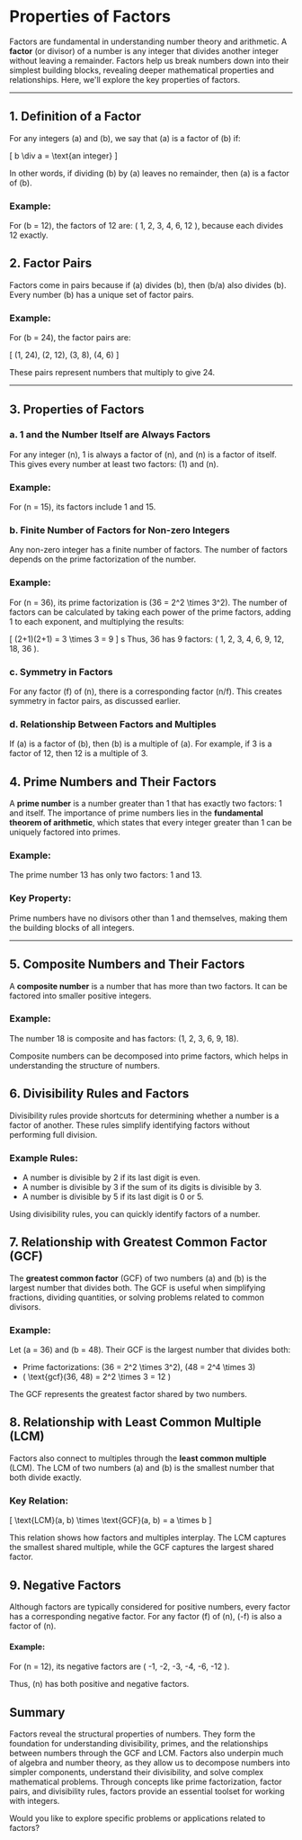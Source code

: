# Properties of Factors

Factors are fundamental in understanding number theory and arithmetic. A **factor** (or divisor) of a number is any integer that divides another integer without leaving a remainder. Factors help us break numbers down into their simplest building blocks, revealing deeper mathematical properties and relationships. Here, we'll explore the key properties of factors.

---

## **1. Definition of a Factor**

For any integers \(a\) and \(b\), we say that \(a\) is a factor of \(b\) if:

\[
b \div a = \text{an integer}
\]

In other words, if dividing \(b\) by \(a\) leaves no remainder, then \(a\) is a factor of \(b\).

### Example:

For \(b = 12\), the factors of 12 are: \( 1, 2, 3, 4, 6, 12 \), because each divides 12 exactly.

## **2. Factor Pairs**

Factors come in pairs because if \(a\) divides \(b\), then \(b/a\) also divides \(b\). Every number \(b\) has a unique set of factor pairs.

### Example:

For \(b = 24\), the factor pairs are:

\[
(1, 24), (2, 12), (3, 8), (4, 6)
\]

These pairs represent numbers that multiply to give 24.

---

## **3. Properties of Factors**

### **a. 1 and the Number Itself are Always Factors**

For any integer \(n\), 1 is always a factor of \(n\), and \(n\) is a factor of itself. This gives every number at least two factors: \(1\) and \(n\).

### Example:

For \(n = 15\), its factors include 1 and 15.

### **b. Finite Number of Factors for Non-zero Integers**

Any non-zero integer has a finite number of factors. The number of factors depends on the prime factorization of the number. 

### Example:

For \(n = 36\), its prime factorization is \(36 = 2^2 \times 3^2\). The number of factors can be calculated by taking each power of the prime factors, adding 1 to each exponent, and multiplying the results:

\[
(2+1)(2+1) = 3 \times 3 = 9
\]
s
Thus, 36 has 9 factors: \( 1, 2, 3, 4, 6, 9, 12, 18, 36 \).

### **c. Symmetry in Factors**

For any factor \(f\) of \(n\), there is a corresponding factor \(n/f\). This creates symmetry in factor pairs, as discussed earlier.

### **d. Relationship Between Factors and Multiples**

If \(a\) is a factor of \(b\), then \(b\) is a multiple of \(a\). For example, if 3 is a factor of 12, then 12 is a multiple of 3.

## **4. Prime Numbers and Their Factors**

A **prime number** is a number greater than 1 that has exactly two factors: 1 and itself. The importance of prime numbers lies in the **fundamental theorem of arithmetic**, which states that every integer greater than 1 can be uniquely factored into primes.

### Example:

The prime number 13 has only two factors: 1 and 13.

### Key Property:

Prime numbers have no divisors other than 1 and themselves, making them the building blocks of all integers.

---

## **5. Composite Numbers and Their Factors**

A **composite number** is a number that has more than two factors. It can be factored into smaller positive integers.

### Example:

The number 18 is composite and has factors: \(1, 2, 3, 6, 9, 18\).

Composite numbers can be decomposed into prime factors, which helps in understanding the structure of numbers.

## **6. Divisibility Rules and Factors**

Divisibility rules provide shortcuts for determining whether a number is a factor of another. These rules simplify identifying factors without performing full division.

### Example Rules:

- A number is divisible by 2 if its last digit is even.
- A number is divisible by 3 if the sum of its digits is divisible by 3.
- A number is divisible by 5 if its last digit is 0 or 5.

Using divisibility rules, you can quickly identify factors of a number.

## **7. Relationship with Greatest Common Factor (GCF)**

The **greatest common factor** (GCF) of two numbers \(a\) and \(b\) is the largest number that divides both. The GCF is useful when simplifying fractions, dividing quantities, or solving problems related to common divisors.

### Example:

Let \(a = 36\) and \(b = 48\). Their GCF is the largest number that divides both:

- Prime factorizations: \(36 = 2^2 \times 3^2\), \(48 = 2^4 \times 3\)
- \( \text{gcf}(36, 48) = 2^2 \times 3 = 12 \)

The GCF represents the greatest factor shared by two numbers.

## **8. Relationship with Least Common Multiple (LCM)**

Factors also connect to multiples through the **least common multiple** (LCM). The LCM of two numbers \(a\) and \(b\) is the smallest number that both divide exactly.

### Key Relation:

\[
\text{LCM}(a, b) \times \text{GCF}(a, b) = a \times b
\]

This relation shows how factors and multiples interplay. The LCM captures the smallest shared multiple, while the GCF captures the largest shared factor.

## **9. Negative Factors**

Although factors are typically considered for positive numbers, every factor has a corresponding negative factor. For any factor \(f\) of \(n\), \(-f\) is also a factor of \(n\).

#### Example:

For \(n = 12\), its negative factors are \( -1, -2, -3, -4, -6, -12 \).

Thus, \(n\) has both positive and negative factors.

## **Summary**

Factors reveal the structural properties of numbers. They form the foundation for understanding divisibility, primes, and the relationships between numbers through the GCF and LCM. Factors also underpin much of algebra and number theory, as they allow us to decompose numbers into simpler components, understand their divisibility, and solve complex mathematical problems. Through concepts like prime factorization, factor pairs, and divisibility rules, factors provide an essential toolset for working with integers.

Would you like to explore specific problems or applications related to factors?